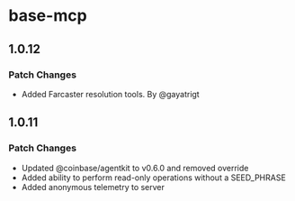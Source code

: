 # base-mcp

## 1.0.12

### Patch Changes

- Added Farcaster resolution tools. By @gayatrigt

## 1.0.11

### Patch Changes

- Updated @coinbase/agentkit to v0.6.0 and removed override
- Added ability to perform read-only operations without a SEED_PHRASE
- Added anonymous telemetry to server

